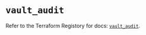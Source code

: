 # `vault_audit`

Refer to the Terraform Registory for docs: [`vault_audit`](https://registry.terraform.io/providers/hashicorp/vault/3.19.0/docs/resources/audit).
